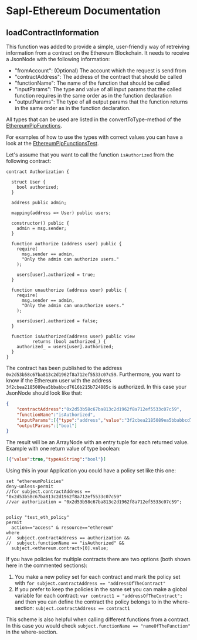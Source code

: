 # Sapl-Ethereum Documentation

## loadContractInformation

This function was added to provide a simple, user-friendly way of retreiving information from a contract on the Ethereum Blockchain. It needs to receive a JsonNode with the following information:

 - "fromAccount":  (Optional) The account which the request is send from
 - "contractAddress":    The address of the contract that should be called
 - "functionName": The name of the function that should be called
 - "inputParams":  The type and value of all input params that the called function requires in the same order as in the function declaration
 - "outputParams": The type of all output params that the function returns in the same order as in the function declaration.

All types that can be used are listed in the convertToType-method of the [EthereumPipFunctions](https://github.com/heutelbeck/sapl-policy-engine/blob/sapl-ethereum/sapl-ethereum/src/main/java/io/sapl/interpreter/pip/EthereumPipFunctions.java).

For examples of how to use the types with correct values you can have a look at the [EthereumPipFunctionsTest](https://github.com/heutelbeck/sapl-policy-engine/blob/sapl-ethereum/sapl-ethereum/src/test/java/io/sapl/interpreter/pip/EthereumPipFunctionsTest.java).

 
Let's assume that you want to call the function `isAuthorized` from the following contract:

```solidity
contract Authorization {

  struct User {
    bool authorized;
  }

  address public admin;

  mapping(address => User) public users;

  constructor() public {
    admin = msg.sender;
  }

  function authorize (address user) public {
    require(
      msg.sender == admin,
      "Only the admin can authorize users."
    );

    users[user].authorized = true;
  }

  function unauthorize (address user) public {
    require(
      msg.sender == admin,
      "Only the admin can unauthorize users."
    );

    users[user].authorized = false;
  }

  function isAuthorized(address user) public view
          returns (bool authorized_) {
    authorized_ = users[user].authorized;
  }
}
```

The contract has been published to the address `0x2d53b58c67ba813c2d1962f8a712ef5533c07c59`.
Furthermore, you want to know if the Ethereum user with the address `3f2cbea2185089ea5bbabbcd7616b215b724885c` is authorized.
In this case your JsonNode should look like that:


```json
{
	"contractAddress":"0x2d53b58c67ba813c2d1962f8a712ef5533c07c59",
	"functionName":"isAuthorized",
	"inputParams":[{"type":"address","value":"3f2cbea2185089ea5bbabbcd7616b215b724885c"}],
	"outputParams":["bool"]
}
```

The result will be an ArrayNode with an entry tuple for each returned value. 
Example with one return value of type boolean:

```json
[{"value":true,"typeAsString":"bool"}]
```

Using this in your Application you could have a policy set like this one:

```
set "ethereumPolicies"
deny-unless-permit
//for subject.contractAddress == "0x2d53b58c67ba813c2d1962f8a712ef5533c07c59"
//var authorization = "0x2d53b58c67ba813c2d1962f8a712ef5533c07c59";


policy "test_eth_policy"
permit
  action=="access" & resource=="ethereum"
where
//  subject.contractAddress == authorization &&
//  subject.functionName == "isAuthorized" &&
  subject.<ethereum.contract>[0].value;
```

If you have policies for multiple contracts there are two options (both shown here in the commented sections):
1. You make a new policy set for each contract and mark the policy set with
`for subject.contractAddress == "addressOfTheContract"`
2. If you prefer to keep the policies in the same set you can make a global variable for each contract:
`var contract1 = "addressOfTheContract";` and then you can define the contract the policy belongs to in the where-section:
`subject.contractAddress == contract1`

This scheme is also helpful when calling different functions from a contract.
In this case you would check `subject.functionName == "nameOfTheFunction"` in the where-section.
